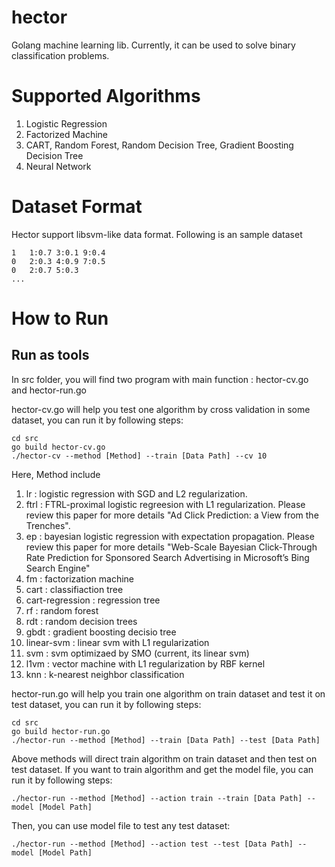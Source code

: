 hector
======

Golang machine learning lib. Currently, it can be used to solve binary classification problems.

# Supported Algorithms

1. Logistic Regression
2. Factorized Machine
3. CART, Random Forest, Random Decision Tree, Gradient Boosting Decision Tree
4. Neural Network

# Dataset Format

Hector support libsvm-like data format. Following is an sample dataset

	1 	1:0.7 3:0.1 9:0.4
	0	2:0.3 4:0.9 7:0.5
	0	2:0.7 5:0.3
	...

# How to Run

## Run as tools

In src folder, you will find two program with main function : hector-cv.go and hector-run.go

hector-cv.go will help you test one algorithm by cross validation in some dataset, you can run it by following steps:

	cd src
	go build hector-cv.go
	./hector-cv --method [Method] --train [Data Path] --cv 10

Here, Method include

1. lr : logistic regression with SGD and L2 regularization.
2. ftrl : FTRL-proximal logistic regreesion with L1 regularization. Please review this paper for more details "Ad Click Prediction: a View from the Trenches".
3. ep : bayesian logistic regression with expectation propagation. Please review this paper for more details "Web-Scale Bayesian Click-Through Rate Prediction for Sponsored Search Advertising in Microsoft’s Bing Search Engine"
4. fm : factorization machine
5. cart : classifiaction tree
6. cart-regression : regression tree
7. rf : random forest
8. rdt : random decision trees
9. gbdt : gradient boosting decisio tree
10. linear-svm : linear svm with L1 regularization
11. svm : svm optimizaed by SMO (current, its linear svm)
12. l1vm : vector machine with L1 regularization by RBF kernel
13. knn : k-nearest neighbor classification

hector-run.go will help you train one algorithm on train dataset and test it on test dataset, you can run it by following steps:

	cd src
	go build hector-run.go
	./hector-run --method [Method] --train [Data Path] --test [Data Path]

Above methods will direct train algorithm on train dataset and then test on test dataset. If you want to train algorithm and get the model file, you can run it by following steps:

	./hector-run --method [Method] --action train --train [Data Path] --model [Model Path]

Then, you can use model file to test any test dataset:

	./hector-run --method [Method] --action test --test [Data Path] --model [Model Path]

